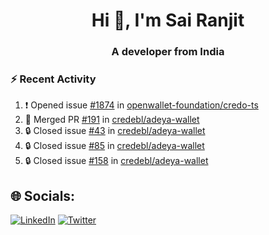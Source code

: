<h1 align="center">Hi 👋, I'm Sai Ranjit</h1>
<h3 align="center">A developer from India</h3>

### :zap: Recent Activity

<!--START_SECTION:activity-->
1. ❗ Opened issue [#1874](https://github.com/openwallet-foundation/credo-ts/issues/1874) in [openwallet-foundation/credo-ts](https://github.com/openwallet-foundation/credo-ts)
2. 🎉 Merged PR [#191](https://github.com/credebl/adeya-wallet/pull/191) in [credebl/adeya-wallet](https://github.com/credebl/adeya-wallet)
3. 🔒 Closed issue [#43](https://github.com/credebl/adeya-wallet/issues/43) in [credebl/adeya-wallet](https://github.com/credebl/adeya-wallet)
4. 🔒 Closed issue [#85](https://github.com/credebl/adeya-wallet/issues/85) in [credebl/adeya-wallet](https://github.com/credebl/adeya-wallet)
5. 🔒 Closed issue [#158](https://github.com/credebl/adeya-wallet/issues/158) in [credebl/adeya-wallet](https://github.com/credebl/adeya-wallet)
<!--END_SECTION:activity-->

## 🌐 Socials:
[![LinkedIn](https://img.shields.io/badge/LinkedIn-%230077B5.svg?logo=linkedin&logoColor=white)](https://linkedin.com/in/sairanjit) [![Twitter](https://img.shields.io/badge/Twitter-%231DA1F2.svg?logo=Twitter&logoColor=white)](https://twitter.com/sairanjit_) 
